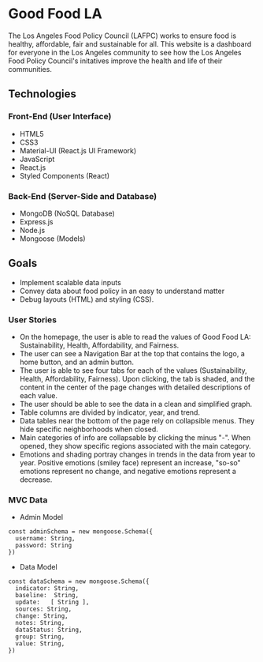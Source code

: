 # Good Food LA

The Los Angeles Food Policy Council (LAFPC) works to ensure food is healthy, affordable, fair and sustainable for all.
This website is a dashboard for everyone in the Los Angeles community to see how the Los Angeles Food Policy Council's initatives improve the health and life of their communities.

## Technologies
### Front-End (User Interface)
* HTML5
* CSS3
* Material-UI (React.js UI Framework)
* JavaScript
* React.js
* Styled Components (React)

### Back-End (Server-Side and Database)
* MongoDB (NoSQL Database)
* Express.js
* Node.js
* Mongoose (Models)

## Goals
* Implement scalable data inputs
* Convey data about food policy in an easy to understand matter
* Debug layouts (HTML) and styling (CSS).

### User Stories
* On the homepage, the user is able to read the values of Good Food LA:
Sustainability, Health, Affordability, and Fairness.
* The user can see a Navigation Bar at the top that contains the logo, a home button, and an admin button.
* The user is able to see four tabs for each of the values (Sustainability, Health, Affordability, Fairness). Upon clicking, the tab is shaded, and the content in the center of the page changes with detailed descriptions of each value.
* The user should be able to see the data in a clean and simplified graph.
* Table columns are divided by indicator, year, and trend.
* Data tables near the bottom of the page rely on collapsible menus. They hide specific neighborhoods when closed.
* Main categories of info are collapsable by clicking the minus "-". When opened, they show specific regions associated with the main category.
* Emotions and shading portray changes in trends in the data from year to year. Positive emotions (smiley face) represent an increase, "so-so" emotions represent no change, and negative emotions represent a decrease.


### MVC Data
* Admin Model
```
const adminSchema = new mongoose.Schema({
  username: String,
  password: String
})
```
* Data Model
```
const dataSchema = new mongoose.Schema({
  indicator: String,
  baseline:  String,
  update:   [ String ],
  sources: String,
  change: String,
  notes: String,
  dataStatus: String,
  group: String,
  value: String,
})
```
